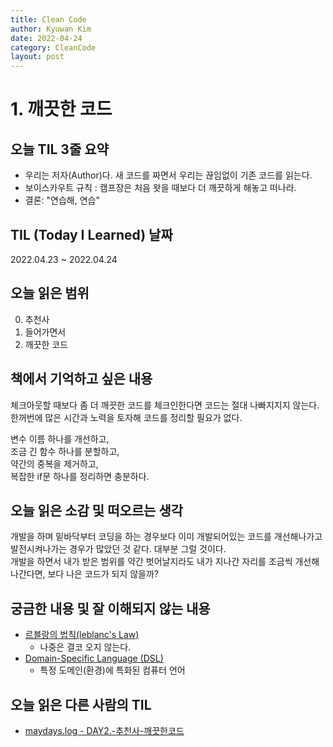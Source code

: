 ```yaml
---
title: Clean Code  
author: Kyuwan Kim
date: 2022-04-24
category: CleanCode
layout: post
---
```

# 1. 깨끗한 코드 

## 오늘 TIL 3줄 요약  
- 우리는 저자(Author)다. 새 코드를 짜면서 우리는 끊임없이 기존 코드를 읽는다. 
- 보이스카우트 규칙 : 캠프장은 처음 왓을 때보다 더 깨끗하게 해놓고 떠나라.
- 결론: "연습해, 연습"

## TIL (Today I Learned) 날짜 
2022.04.23 ~ 2022.04.24

## 오늘 읽은 범위
 0. 추천사
 0. 들어가면서
 1. 깨끗한 코드 

## 책에서 기억하고 싶은 내용
체크아웃할 때보다 좀 더 깨끗한 코드를 체크인한다면 코드는 절대 나빠지지지 않는다.  
한꺼번에 많은 시간과 노력을 토자해 코드를 정리할 필요가 없다.  

변수 이름 하나를 개선하고,  
조금 긴 함수 하나를 분할하고,  
약간의 중복을 제거하고,  
복잡한 if문 하나를 정리하면 충분하다. 

## 오늘 읽은 소감 및 떠오르는 생각 
개발을 하며 밑바닥부터 코딩을 하는 경우보다 이미 개발되어있는 코드를 개선해나가고 발전시켜나가는 경우가 많았던 것 같다. 대부분 그럴 것이다.  
개발을 하면서 내가 받은 범위를 약간 벗어날지라도 내가 지나간 자리를 조금씩 개선해나간다면, 보다 나은 코드가 되지 않을까?  

## 궁금한 내용 및 잘 이해되지 않는 내용 
- [르블랑의 법칙(leblanc's Law)](https://en.wikipedia.org/wiki/Talk%3AList_of_eponymous_laws#Proposal_to_add_LeBlanc's_law)
  - 나중은 결코 오지 않는다. 
- [Domain-Specific Language (DSL)](https://ko.wikipedia.org/wiki/%EB%8F%84%EB%A9%94%EC%9D%B8_%ED%8A%B9%ED%99%94_%EC%96%B8%EC%96%B4)
  - 특정 도메인(환경)에 특화된 컴퓨터 언어
## 오늘 읽은 다른 사람의 TIL
- [maydays.log - DAY2.-추천사-깨끗한코드](https://velog.io/@mayhan/DAY2.-%EC%B6%94%EC%B2%9C%EC%82%AC-%EA%B9%A8%EB%81%97%ED%95%9C%EC%BD%94%EB%93%9C)
